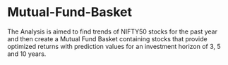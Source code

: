 # Mutual-Fund-Basket

The Analysis is aimed to find trends of NIFTY50 stocks for the past year and then create a Mutual Fund Basket containing stocks that provide optimized returns with prediction values for an investment horizon of 3, 5 and 10 years.
